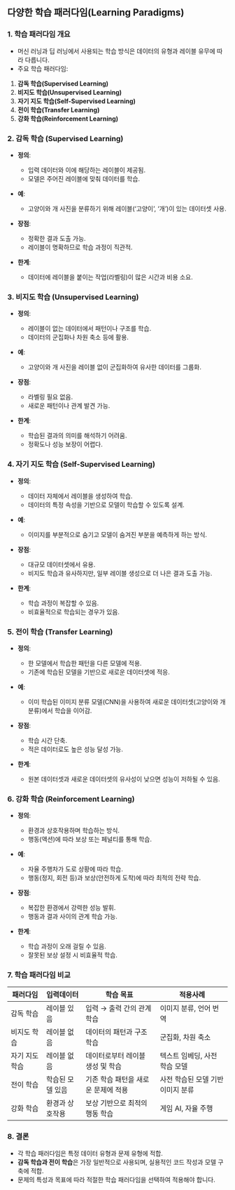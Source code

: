 ## 다양한 학습 패러다임(Learning Paradigms)

### 1. 학습 패러다임 개요

- 머신 러닝과 딥 러닝에서 사용되는 학습 방식은 데이터의 유형과 레이블 유무에 따라 다릅니다.
- 주요 학습 패러다임:

1. **감독 학습(Supervised Learning)**
2. **비지도 학습(Unsupervised Learning)**
3. **자기 지도 학습(Self-Supervised Learning)**
4. **전이 학습(Transfer Learning)**
5. **강화 학습(Reinforcement Learning)**

### 2. 감독 학습 (Supervised Learning)

- **정의**:

  - 입력 데이터와 이에 해당하는 레이블이 제공됨.
  - 모델은 주어진 레이블에 맞춰 데이터를 학습.

- **예**:

  - 고양이와 개 사진을 분류하기 위해 레이블(‘고양이’, ‘개’)이 있는 데이터셋 사용.

- **장점**:

  - 정확한 결과 도출 가능.
  - 레이블이 명확하므로 학습 과정이 직관적.

- **한계**:
  - 데이터에 레이블을 붙이는 작업(라벨링)이 많은 시간과 비용 소요.

### 3. 비지도 학습 (Unsupervised Learning)

- **정의**:

  - 레이블이 없는 데이터에서 패턴이나 구조를 학습.
  - 데이터의 군집화나 차원 축소 등에 활용.

- **예**:

  - 고양이와 개 사진을 레이블 없이 군집화하여 유사한 데이터를 그룹화.

- **장점**:

  - 라벨링 필요 없음.
  - 새로운 패턴이나 관계 발견 가능.

- **한계**:
  - 학습된 결과의 의미를 해석하기 어려움.
  - 정확도나 성능 보장이 어렵다.

### 4. 자기 지도 학습 (Self-Supervised Learning)

- **정의**:

  - 데이터 자체에서 레이블을 생성하여 학습.
  - 데이터의 특정 속성을 기반으로 모델이 학습할 수 있도록 설계.

- **예**:

  - 이미지를 부분적으로 숨기고 모델이 숨겨진 부분을 예측하게 하는 방식.

- **장점**:

  - 대규모 데이터셋에서 유용.
  - 비지도 학습과 유사하지만, 일부 레이블 생성으로 더 나은 결과 도출 가능.

- **한계**:
  - 학습 과정이 복잡할 수 있음.
  - 비효율적으로 학습되는 경우가 있음.

### 5. 전이 학습 (Transfer Learning)

- **정의**:

  - 한 모델에서 학습한 패턴을 다른 모델에 적용.
  - 기존에 학습된 모델을 기반으로 새로운 데이터셋에 적응.

- **예**:

  - 이미 학습된 이미지 분류 모델(CNN)을 사용하여 새로운 데이터셋(고양이와 개 분류)에서 학습을 이어감.

- **장점**:

  - 학습 시간 단축.
  - 적은 데이터로도 높은 성능 달성 가능.

- **한계**:
  - 원본 데이터셋과 새로운 데이터셋의 유사성이 낮으면 성능이 저하될 수 있음.

### 6. 강화 학습 (Reinforcement Learning)

- **정의**:

  - 환경과 상호작용하며 학습하는 방식.
  - 행동(액션)에 따라 보상 또는 페널티를 통해 학습.

- **예**:

  - 자율 주행차가 도로 상황에 따라 학습.
  - 행동(정지, 회전 등)과 보상(안전하게 도착)에 따라 최적의 전략 학습.

- **장점**:

  - 복잡한 환경에서 강력한 성능 발휘.
  - 행동과 결과 사이의 관계 학습 가능.

- **한계**:
  - 학습 과정이 오래 걸릴 수 있음.
  - 잘못된 보상 설정 시 비효율적 학습.

### 7. 학습 패러다임 비교

| 패러다임       | 입력데이터       | 학습 목표                           | 적용사례                          |
| -------------- | ---------------- | ----------------------------------- | --------------------------------- |
| 감독 학습      | 레이블 있음      | 입력 → 출력 간의 관계 학습          | 이미지 분류, 언어 번역            |
| 비지도 학습    | 레이블 없음      | 데이터의 패턴과 구조 학습           | 군집화, 차원 축소                 |
| 자기 지도 학습 | 레이블 없음      | 데이터로부터 레이블 생성 및 학습    | 텍스트 임베딩, 사전 학습 모델     |
| 전이 학습      | 학습된 모델 있음 | 기존 학습 패턴을 새로운 문제에 적용 | 사전 학습된 모델 기반 이미지 분류 |
| 강화 학습      | 환경과 상호작용  | 보상 기반으로 최적의 행동 학습      | 게임 AI, 자율 주행                |

### 8. 결론

- 각 학습 패러다임은 특정 데이터 유형과 문제 유형에 적합.
- **감독 학습과 전이 학습**은 가장 일반적으로 사용되며, 실용적인 코드 작성과 모델 구축에 적합.
- 문제의 특성과 목표에 따라 적절한 학습 패러다임을 선택하여 적용해야 합니다.
